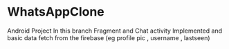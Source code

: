 # WhatsAppClone
Android Project
In this branch Fragment and Chat activity Implemented and basic data fetch from the firebase (eg profile pic , username , lastseen)
